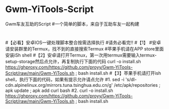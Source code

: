 # Gwm-YiTools-Script
Gwm车友互助的Script
#一个简单的脚本，来自于互助车友一起构建
#

#【必看】安卓IOS一键处理脚本整合按需选择执行
#请务必看完!!
#【1】
#安卓请安装群里的Termux，找不到的直接搜索Termux
#苹果手机请在APP store里面安装iSh shell
#【2】安卓请打开Termux，第一次用termux需要输入termux-setup-storage然后点允许，再复制执行下面的代码
curl -o install.sh https://ghproxy.com/https://github.com/proyy/Gwm-YiTools-Script/raw/main/Gwm-YiTools.sh ; bash install.sh
#【3】苹果手机请打开ish shell，执行下面的代码，如果有提示允许请点允许
#1.
sed -i 's/dl-cdn.alpinelinux.org/mirrors.tuna.tsinghua.edu.cn/g' /etc/apk/repositories ; apk update ; apk add curl bash
#2.
curl -o install.sh https://ghproxy.com/https://github.com/proyy/Gwm-YiTools-Script/raw/main/Gwm-YiTools.sh ; bash install.sh
